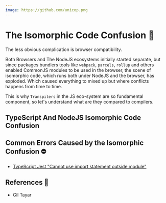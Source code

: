 ```yaml
---
image: https://github.com/unicop.png
---
```


# The Isomorphic Code Confusion 🔮

The less obvious complication is browser compatibility.

Both Browsers and The NodeJS ecosystems initially started separate, but since packages bundlers tools like `webpack`, `parcels`, `rollup` and others enabled CommonJS modules to be used in the browser, the scene of isomorphic code, which runs both under NodeJS and the browser, has exploded.
Which caused everything to mixed up but where conflicts happens from time to time.

This is why `Transpilers` in the JS eco-system are so fundamental component, so let's understand what are they compared to compilers.

## TypeScript And NodeJS Isomorphic Code Confusion

## Common Errors Caused by the Isomorphic Confusion ⛔

- [TypeScript Jest "Cannot use import statement outside module"](../common-bugs-solved/typescript-jest-cannot-use-import-statement-outside-module.md)

## References 🔗

- Gil Tayar
